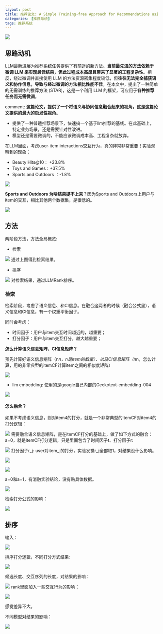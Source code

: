 ```yaml
---
layout: post
title: 推荐论文: A Simple Training-free Approach for Recommendations using LLM
categories: [推荐系统]
tags: 推荐系统
---
```



![](http://yongyuan.name/imgs/posts/star_1.png)

## 思路动机

LLM最新进展为推荐系统任务提供了有前途的新方法。**当前最先进的方法依赖于微调 LLM 来实现最佳结果，但此过程成本高昂且带来了显著的工程复杂性**。相反，绕过微调并直接使用 LLM 的方法资源密集程度较低，但**往往无法完全捕获语义和协作信息，导致与经过微调的方法相比性能不佳**。在本文中，提出了一种简单的无需训练的推荐方法 (STAR)，这是一个利用 LLM 的框架，可应用于**各种推荐任务而无需微调**。

comment: **这篇论文，提供了一个将语义与协同信息融合起来的视角，这是这篇论文提供的最大的启发性视角**。

- 提供了一种普适推荐场景下，快速搞一个基于llm推荐的基线。在此基础上，特定业务场景，还是需要针对性改进。
- 模型还是需要微调的，不能应该微调成本高、工程复杂就放弃。

在LLM里面，考虑user-item interactions交互行为，真的非常非常重要！实验观察到的现象：

- Beauty Hits@10： +23.8%
- Toys and Games：+37.5% 
- Sports and Outdoors ：-1.8%

![](http://yongyuan.name/imgs/posts/star_2.png)

**Sports and Outdoors 为啥结果提不上来**？因为Sports and Outdoors上用户与item的交互，相比其他两个数据集，是很低的。

![](http://yongyuan.name/imgs/posts/star_3.png)

## 方法

两阶段方法，方法全局概览:

- 检索

![](http://yongyuan.name/imgs/posts/star_4.png)
通过上图得到检索结果。

- 排序

![](http://yongyuan.name/imgs/posts/star_5.png)
对检索结果，通过LLMRank排序。

### 检索

检索阶段，考虑了语义信息、和CI信息。在融合这两者的时候（融合公式里），语义信息和CI信息，有一个权重平衡因子。

同时会考虑：

- 时间因子：用户与item交互时间越近的，越重要；
- 打分因子：用户与item交互打分，越大越重要；

**怎么计算语义信息矩阵、CI信息矩阵？**

预先计算好语义信息矩阵（n*n，n是item的数量）、以及CI信息矩阵（n*n，怎么计算，用的非常典型的itemCF计算item之间的相似度矩阵）

![](http://yongyuan.name/imgs/posts/star_6.png)

- llm embedding: 使用的是google自己内部的Geckotext-embedding-004

![](http://yongyuan.name/imgs/posts/star_7.png)

#### 怎么融合？

如果不考虑语义信息，则对item4的打分，就是一个非常典型的itemCF对item4的打分逻辑：

![](http://yongyuan.name/imgs/posts/star_8.png)
需要融合语义信息矩阵，是在itemCF打分的基础上，做了如下方式的融合：a=0，就是itemCF打分逻辑，只是里面包含了时间因子t、打分因子r:

![](http://yongyuan.name/imgs/posts/star_9.png)
打分因子r_j: user对item_j的打分，实验发觉r_j全部取1，对结果没什么影响。

![](http://yongyuan.name/imgs/posts/star_10.png)

![](http://yongyuan.name/imgs/posts/star_14.png)

a=0和a=1，有消融实验结论，没有贴具体数据。

![](http://yongyuan.name/imgs/posts/star_15.png)

检索打分公式的影响：

![](http://yongyuan.name/imgs/posts/star_16.png)

## 排序

输入：

![](http://yongyuan.name/imgs/posts/star_rank_1.jpg)
 
排序打分逻辑，不同打分方式结果:

![](http://yongyuan.name/imgs/posts/star_rank_2.png)

候选长度、交互序列的长度，对结果的影响：

![](http://yongyuan.name/imgs/posts/star_rank_3.png)
rank里面加入一些交互行为的影响：

![](http://yongyuan.name/imgs/posts/star_rank_4.png)

感觉差异不大。

不同模型对结果的影响：

![](http://yongyuan.name/imgs/posts/star_rank_5.png)
